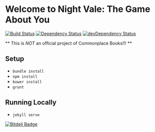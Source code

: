 Welcome to Night Vale: The Game About You
==========

[![Build Status](https://travis-ci.org/TheSeg/Night-Vale.png?branch=master)](https://travis-ci.org/TheSeg/Night-Vale)
[![Dependency Status](https://gemnasium.com/TheSeg/Night-Vale.png)](https://gemnasium.com/TheSeg/Night-Vale)
[![devDependency Status](https://david-dm.org/TheSeg/Night-Vale/dev-status.png)](https://david-dm.org/TheSeg/Night-Vale#info=devDependencies)

** This is *NOT* an official project of Commonplace Books!!! **

## Setup

* `bundle install`
* `npm install`
* `bower install`
* `grunt`

## Running Locally

* `jekyll serve`

[![Bitdeli Badge](https://d2weczhvl823v0.cloudfront.net/TheSeg/night-vale/trend.png)](https://bitdeli.com/free "Bitdeli Badge")

